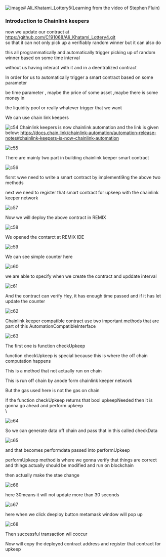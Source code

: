 ![image](https://github.com/C191068/Ali_Khatami_Lottery5/assets/89090776/cd9f39fc-431b-48b6-ade6-b627286ea5fe)# Ali_Khatami_Lottery5(Learning from the video of Stephen Fluin)

### Introduction to Chainlink keepers 

now we update our contract at https://github.com/C191068/Ali_Khatami_Lottery4.git<br>
so that it can not only pick up a verifiably random winner but it can also do <br>

this all programmatically and automatically trigger picking up of random winner based on some time interval <br>

without us having interact with it and in a deentralized contract  <br>

In order for us to automatically  trigger a smart contract based on some parameter <br>

be time parameter , maybe the price of some asset ,maybe there is some money in <br>

the liquidity pool or really whatever trigger that we want  <br>

We can use chain link keepers <br>

![c54](https://github.com/C191068/Ali_Khatami_Lottery5/assets/89090776/e57ceaf3-e63d-44cd-b694-dfdb89ef3208)
Chainlink keepers is now chainlink automation and the link is given below:
https://docs.chain.link/chainlink-automation/automation-release-notes#chainlink-keepers-is-now-chainlink-automation

![c55](https://github.com/C191068/Ali_Khatami_Lottery5/assets/89090776/7aef0a10-8f84-43ab-8e41-42d2cd48b94d)

There are mainly two part in building chainlink keeper  smart contract <br>


![c56](https://github.com/C191068/Ali_Khatami_Lottery5/assets/89090776/b4829e64-f778-4e5a-94aa-d27453531f0c)

fisrst wwe need to write a smart contract by implementi9ng the above two methods <br>

next we need to register that smart contract for upkeep with the chainlink keeper network <br>

![c57](https://github.com/C191068/Ali_Khatami_Lottery5/assets/89090776/d9bc798d-e8f0-4de6-be28-073c658f7b1a)

Now we will deploy the above contract in REMIX <br>

![c58](https://github.com/C191068/Ali_Khatami_Lottery5/assets/89090776/15daf5a1-be8a-4ae6-93fa-e46c17d2511e)

We opened the contarct at REMIX IDE <br>


![c59](https://github.com/C191068/Ali_Khatami_Lottery5/assets/89090776/308c0973-e4ab-4dcf-a11c-ec376f187695)

We can see simple counter here <br>

![c60](https://github.com/C191068/Ali_Khatami_Lottery5/assets/89090776/cf12803a-dc01-4efd-9714-8e40767f2392)

we are able to specify when we create the contract and upddate interval <br>

![c61](https://github.com/C191068/Ali_Khatami_Lottery5/assets/89090776/99ca7e33-a2ef-4e2a-95ff-db20a73aca7c)


And the contract can verify Hey, it has enough time passed and if it has let update the counter <br>




![c62](https://github.com/C191068/Ali_Khatami_Lottery5/assets/89090776/99a46e07-5ea7-46e8-a072-a14f7109fdca)

Chainlink keeper compatible contract use two important methods that are part of this AutomationCompatibleInterface <br>

![c63](https://github.com/C191068/Ali_Khatami_Lottery5/assets/89090776/0003f1a1-b4b8-4a4a-9bd8-b73e5e1b3bb6)

The first one is function checkUpkeep  <br>

function checkUpkeep is special because this is where the off chain computation happens <br>

This is a method that not actually run on chain <br>

This is run off chain by anode form chainlink keeper network <br>

But the gas used here is not the gas on chain <br>

If the function checkUpkeep returns that bool upkeepNeeded then it is gonna go ahead and perform upkeep <br>\

![c64](https://github.com/C191068/Ali_Khatami_Lottery5/assets/89090776/6da62ee8-66b3-47ec-b496-74e7931fa038)

So we can generate data off chain  and pass that in this called checkData <br>

![c65](https://github.com/C191068/Ali_Khatami_Lottery5/assets/89090776/cedf677f-e934-42c9-90ed-bcf5df41085b)

and that becomes performdata passed into performUpkeep <br>

performUpkeep method is where we gonna verify that things are correct <br>
and things actually should be modified and run on blockchain <br>

then actually make the stae change <br>


![c66](https://github.com/C191068/Ali_Khatami_Lottery5/assets/89090776/56c1e3bc-28e9-4188-a595-e15db35d9f31)

here 30means it will not update more than 30 seconds <br>

![c67](https://github.com/C191068/Ali_Khatami_Lottery5/assets/89090776/706cbe86-25ae-4966-8ff7-9b96db205524)

here when we click deeploy button metamask window will pop up <br>

![c68](https://github.com/C191068/Ali_Khatami_Lottery5/assets/89090776/4fd7b81f-554c-454e-8087-35cbcb52a522)

Then successful transaction wil coccur <br>


Now will copy the deployed contract address and register that contract for upkeep <br>















